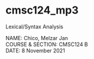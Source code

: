 # cmsc124_mp3
 Lexical/Syntax Analysis

 NAME: Chico, Melzar Jan  
 COURSE & SECTION: CMSC124 B  
 DATE: 8 November 2021  